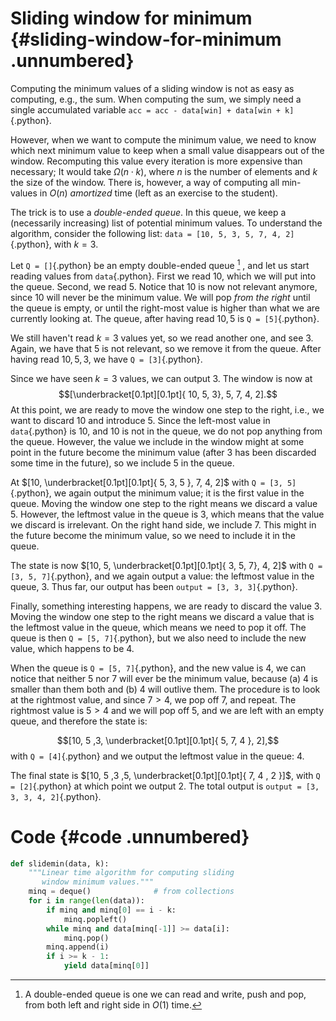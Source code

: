 # Sliding window for minimum {#sliding-window-for-minimum .unnumbered}

Computing the minimum values of a sliding window is not as easy as
computing, e.g., the sum. When computing the sum, we simply need a
single accumulated variable
`acc = acc - data[win] + data[win + k]`{.python}.

However, when we want to compute the minimum value, we need to know
which next minimum value to keep when a small value disappears out of
the window. Recomputing this value every iteration is more expensive
than necessary; It would take $\Omega(n \cdot k)$, where $n$ is the
number of elements and $k$ the size of the window. There is, however, a
way of computing all min-values in $O(n)$ *amortized* time (left as an
exercise to the student).

The trick is to use a *double-ended queue*. In this queue, we keep a
(necessarily increasing) list of potential minimum values. To understand
the algorithm, consider the following list:
`data = [10, 5, 3, 5, 7, 4, 2]`{.python}, with $k = 3$.

Let `Q = []`{.python} be an empty double-ended queue [^1] , and let us
start reading values from `data`{.python}. First we read 10, which we
will put into the queue. Second, we read 5. Notice that 10 is now not
relevant anymore, since 10 will never be the minimum value. We will pop
*from the right* until the queue is empty, or until the right-most value
is higher than what we are currently looking at. The queue, after having
read $10, 5$ is `Q = [5]`{.python}.

We still haven't read $k=3$ values yet, so we read another one, and see
3. Again, we have that $5$ is not relevant, so we remove it from the
queue. After having read $10, 5, 3$, we have `Q = [3]`{.python}.

Since we have seen $k=3$ values, we can output $3$. The window is now at
$$[\underbracket[0.1pt][0.1pt]{ 10, 5, 3}, 5, 7, 4, 2].$$ At this point,
we are ready to move the window one step to the right, i.e., we want to
discard 10 and introduce 5. Since the left-most value in `data`{.python}
is 10, and 10 is not in the queue, we do not pop anything from the
queue. However, the value we include in the window might at some point
in the future become the minimum value (after 3 has been discarded some
time in the future), so we include 5 in the queue.

At $[10, \underbracket[0.1pt][0.1pt]{ 5, 3, 5 }, 7, 4, 2]$ with
`Q = [3, 5]`{.python}, we again output the minimum value; it is the
first value in the queue. Moving the window one step to the right means
we discard a value 5. However, the leftmost value in the queue is 3,
which means that the value we discard is irrelevant. On the right hand
side, we include 7. This might in the future become the minimum value,
so we need to include it in the queue.

The state is now $[10, 5, \underbracket[0.1pt][0.1pt]{ 3, 5, 7}, 4, 2]$
with `Q = [3, 5, 7]`{.python}, and we again output a value: the leftmost
value in the queue, 3. Thus far, our output has been
`output = [3, 3, 3]`{.python}.

Finally, something interesting happens, we are ready to discard the
value 3. Moving the window one step to the right means we discard a
value that is the leftmost value in the queue, which means we need to
pop it off. The queue is then `Q = [5, 7]`{.python}, but we also need to
include the new value, which happens to be 4.

When the queue is `Q = [5, 7]`{.python}, and the new value is 4, we can
notice that neither 5 nor 7 will ever be the minimum value, because (a)
4 is smaller than them both and (b) 4 will outlive them. The procedure
is to look at the rightmost value, and since $7 > 4$, we pop off 7, and
repeat. The rightmost value is $5 > 4$ and we will pop off 5, and we are
left with an empty queue, and therefore the state is:

$$[10, 5 ,3, \underbracket[0.1pt][0.1pt]{ 5, 7, 4 },  2],$$ with
`Q = [4]`{.python} and we output the leftmost value in the queue: 4.

The final state is
$[10, 5 ,3 ,5, \underbracket[0.1pt][0.1pt]{ 7, 4 , 2 }]$, with
`Q = [2]`{.python} at which point we output 2. The total output is
`output = [3, 3, 3, 4, 2]`{.python}.

# Code {#code .unnumbered}

``` python
def slidemin(data, k):
    """Linear time algorithm for computing sliding
       window minimum values."""
    minq = deque()              # from collections
    for i in range(len(data)):
        if minq and minq[0] == i - k:
            minq.popleft()
        while minq and data[minq[-1]] >= data[i]:
            minq.pop()
        minq.append(i)
        if i >= k - 1:
            yield data[minq[0]]
```

[^1]: A double-ended queue is one we can read and write, push and pop,
    from both left and right side in $O(1)$ time.
